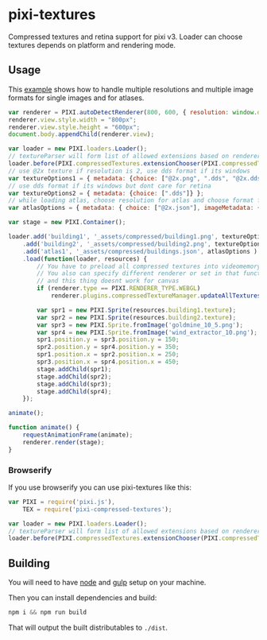 # pixi-textures
Compressed textures and retina support for pixi v3. Loader can choose textures depends on platform and rendering mode.

## Usage

This [example](ivanpopelyshev.github.io/examples/index.html?s=textures&f=dds.js&title=DirectDrawSurface%20(DDS)&plugins=pixi-compressed-textures)
shows how to handle multiple resolutions and multiple image formats for single images and for atlases.

```js
var renderer = PIXI.autoDetectRenderer(800, 600, { resolution: window.devicePixelRatio || 1 });
renderer.view.style.width = "800px";
renderer.view.style.height = "600px";
document.body.appendChild(renderer.view);

var loader = new PIXI.loaders.Loader();
// textureParser will form list of allowed extensions based on renderer.
loader.before(PIXI.compressedTextures.extensionChooser(PIXI.compressedTextures.detectExtensions(renderer)));
// use @2x texture if resolution is 2, use dds format if its windows
var textureOptions1 = { metadata: {choice: ["@2x.png", ".dds", "@2x.dds"]} };
// use dds format if its windows but dont care for retina
var textureOptions2 = { metadata: {choice: [".dds"]} };
// while loading atlas, choose resolution for atlas and choose format for image
var atlasOptions = { metadata: { choice: ["@2x.json"], imageMetadata: { choice: [".dds"]} } };

var stage = new PIXI.Container();

loader.add('building1', '_assets/compressed/building1.png', textureOptions1)
    .add('building2', '_assets/compressed/building2.png', textureOptions2)
    .add('atlas1', '_assets/compressed/buildings.json', atlasOptions )
    .load(function(loader, resources) {
        // You have to preload all compressed textures into videomemory, pixi renderer cant do that for you.
        // You also can specify different renderer or set in that function
        // and this thing doesnt work for canvas
        if (renderer.type == PIXI.RENDERER_TYPE.WEBGL)
            renderer.plugins.compressedTextureManager.updateAllTextures(resources, true);

        var spr1 = new PIXI.Sprite(resources.building1.texture);
        var spr2 = new PIXI.Sprite(resources.building2.texture);
        var spr3 = new PIXI.Sprite.fromImage('goldmine_10_5.png');
        var spr4 = new PIXI.Sprite.fromImage('wind_extractor_10.png');
        spr1.position.y = spr3.position.y = 150;
        spr2.position.y = spr4.position.y = 350;
        spr1.position.x = spr2.position.x = 250;
        spr3.position.x = spr4.position.x = 450;
        stage.addChild(spr1);
        stage.addChild(spr2);
        stage.addChild(spr3);
        stage.addChild(spr4);
    });

animate();

function animate() {
    requestAnimationFrame(animate);
    renderer.render(stage);
}
```

### Browserify

If you use browserify you can use pixi-textures like this:

```js
var PIXI = require('pixi.js'),
    TEX = require('pixi-compressed-textures');

var loader = new PIXI.loaders.Loader();
// textureParser will form list of allowed extensions based on renderer.
loader.before(PIXI.compressedTextures.extensionChooser(PIXI.compressedTextures.detectExtensions(renderer)));
```

## Building

You will need to have [node][node] and [gulp][gulp] setup on your machine.

Then you can install dependencies and build:

```js
npm i && npm run build
```

That will output the built distributables to `./dist`.

[node]:       http://nodejs.org/
[gulp]:       http://gulpjs.com/
